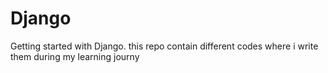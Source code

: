 # Django

Getting started with Django. this repo contain different codes where i write them during my learning journy
